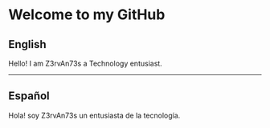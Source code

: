 # Welcome to my GitHub

English
--------
Hello! I am Z3rvAn73s a Technology entusiast.




--------
Español
--------
Hola! soy Z3rvAn73s un entusiasta de la tecnología.

